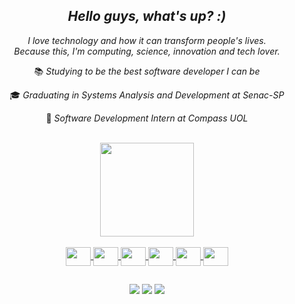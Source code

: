 <div align="center">
  
## *Hello guys, what's up? :)*


*I love technology and how it can transform people's lives.*<br />
*Because this, I'm computing, science, innovation and tech lover.*<br />

📚 *Studying to be the best software developer I can be*<br />
  
🎓 *Graduating in Systems Analysis and Development at Senac-SP*<br />
  
🚀 *Software Development Intern at Compass UOL*<br /> 
  
  
  
 

</div>
<br />

  <div align="center" >
  <a href="https://github.com/WagnerSousaLima">
 
  <img  height="150em" src="https://github-readme-stats.vercel.app/api/top-langs/?username=WagnerLima-Compass&layout=compact&langs_count=7&theme=dark"/>
</div>
<div align="center" style="display: inline_block"><br>
  
<img align="center" height="30" width="40"  src="https://cdn.jsdelivr.net/gh/devicons/devicon/icons/html5/html5-original.svg" />
<img align="center" height="30" width="40"  src="https://cdn.jsdelivr.net/gh/devicons/devicon/icons/css3/css3-original.svg" />
<img align="center" height="30" width="40"  src="https://cdn.jsdelivr.net/gh/devicons/devicon/icons/javascript/javascript-original.svg" />
<img align="center" height="30" width="40" src="https://cdn.jsdelivr.net/gh/devicons/devicon/icons/typescript/typescript-original.svg" />
<img align="center" height="30" width="40" src="https://cdn.jsdelivr.net/gh/devicons/devicon/icons/react/react-original.svg" />
<img align="center" height="30" width="40" src="https://cdn.jsdelivr.net/gh/devicons/devicon/icons/amazonwebservices/amazonwebservices-plain-wordmark.svg" />
  

 </div>
  
  ##
 
<div align="center"> 
 <a href = "mailto:wagner.lima.pb@compasso.com.br"><img src="https://img.shields.io/badge/-email-%23333?style=for-the-badge&logo=email&logoColor=white" target="_blank"></a>
 <a href="https://www.linkedin.com/in/wagnersl7" target="_blank"><img src="https://img.shields.io/badge/-LinkedIn-%230077B5?style=for-the-badge&logo=linkedin&logoColor=white" target="_blank"></a> 
 <a href="https://github.com/WagnerSousaLima" target="_blank"><img src="https://img.shields.io/badge/-Github-%230077B5?style=for-the-badge&logo=github&logoColor=black%22" target="_blank"></a>

  </div>
         
